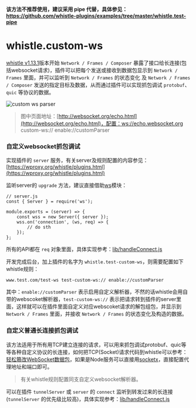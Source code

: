 **该方法不推荐使用，建议采用 pipe 代替，具体参见：https://github.com/whistle-plugins/examples/tree/master/whistle.test-pipe**

# whistle.custom-ws
[whistle v1.13.1](https://wproxy.org/whistle/update.html)版本开始 `Network / Frames / Composer` 暴露了接口给长连接(包括websocket请求)，插件可以把每个发送或接收到数据包显示到 `Network / Frames` 里面，并可以监听到 `Network / Frames` 的状态变化 及  `Network / Frames / Composer` 发送的指定目标及数据，从而通过插件可以实现抓包调试 `protobuf`、`quic` 等协议的数据。

![custom ws parser](https://user-images.githubusercontent.com/11450939/48125227-2ad17f80-e2b9-11e8-900a-1a7ce5a20110.gif)

> 图中页面地址：[http://websocket.org/echo.html](http://websocket.org/echo.html)，配置：ws://echo.websocket.org custom-ws:// enable://customParser


### 自定义websocket抓包调试
实现插件的 `server` 服务，有关server及规则配置的内容参见：[https://wproxy.org/whistle/plugins.html](https://wproxy.org/whistle/plugins.html)

监听server的 `upgrade` 方法，建议直接借助[ws](https://github.com/websockets/ws)模块：

```
// server.js
const { Server } = require('ws');

module.exports = (server) => {
	const wss = new Server({ server });
	wss.on('connection', (ws, req) => {
		// do sth
	});
};

```
所有的API都在 `req` 对象里面，具体实现参考：[lib/handleConnect.js](https://github.com/whistle-plugins/whistle.custom-ws/blob/master/lib/handleConnect.js)

开发完成后台，加上插件的名字为 `whistle.test-custom-ws`，则需要配置如下whistle规则：
```
www.test.com/test-ws test-custom-ws:// enable://customParser
```
其中：`enable://customParser` 表示启用自定义解析器，不然的话whistle会用自带的webscoket解析器，`test-custom-ws://` 表示把请求转到插件的server里面，这样就可以在插件里面自定义对应webscoket请求的解包组包，并显示到 `Network / Frames` 里面，并接收 `Network / Frames` 的状态变化及构造的数据。

### 自定义普通长连接抓包调试
该方法适用于所有用TCP建立连接的请求，可以用来抓包调试protobuf、quic等等各种自定义协议的长连接，如何把TCP(Socket)请求代码到whistle可以参考：[轻松篡改WebSocket数据包](https://cnodejs.org/topic/5b4b7b90e374eeab6929d70c)，如果是Node服务可以直接用[socketx](https://github.com/avwo/socketx)，直接配置代理地址和端口即可。

> 有关whistle规则配置同支自定义websocket解析器。

可以在插件 `tunnelServer` 或 `server` 的 `connect` 监听到转发过来的长连接(`tunnelServer` 的优先级比较高)，具体实现参考：[lib/handleConnect.js](https://github.com/whistle-plugins/whistle.custom-parser/blob/master/lib/handleConnect.js)
